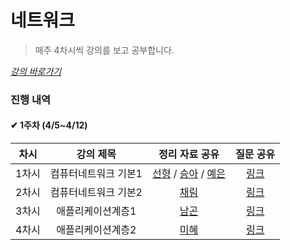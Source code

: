 # 네트워크

> 매주 4차시씩 강의를 보고 공부합니다.

_[강의 바로가기](http://www.kocw.net/home/cview.do?cid=6166c077e545b736)_

### 진행 내역

#### ✔ 1주차 (4/5~4/12)

| 차시 | 강의 제목 | 정리 자료 공유 | 질문 공유 |
| :-----: | :-----: | :-----: | :-----: | 
| 1차시 | 컴퓨터네트워크 기본1 | [선형](https://indecisive-phalange-003.notion.site/9b6c7096ab5c45c796faea152d221542) / [승아](https://substantial-radish-aee.notion.site/720da6bb4d9842f198b3ec59bfb68d84) / [예은](https://1drv.ms/u/s!ArZqtCMgCjTAf7O96FF_2CEIbPw) | [링크](https://github.com/SSAFY-S0914/CS-Study/blob/main/2.%20%EB%84%A4%ED%8A%B8%EC%9B%8C%ED%81%AC/%EC%A7%88%EB%AC%B8%EB%AA%A9%EB%A1%9D/1%EC%B0%A8%EC%8B%9C.md) |
| 2차시 | 컴퓨터네트워크 기본2 | [채림]() | [링크](https://github.com/SSAFY-S0914/CS-Study/blob/main/2.%20%EB%84%A4%ED%8A%B8%EC%9B%8C%ED%81%AC/%EC%A7%88%EB%AC%B8%EB%AA%A9%EB%A1%9D/2%EC%B0%A8%EC%8B%9C.md) |
| 3차시 | 애플리케이션계층1 | [남곤](https://ng-lee.notion.site/3-fc46c9a844ae4f8181368d77dd460fc5) | [링크](https://github.com/SSAFY-S0914/CS-Study/blob/main/2.%20%EB%84%A4%ED%8A%B8%EC%9B%8C%ED%81%AC/%EC%A7%88%EB%AC%B8%EB%AA%A9%EB%A1%9D/3%EC%B0%A8%EC%8B%9C.md) |
| 4차시 | 애플리케이션계층2 | [미혜]() | [링크](https://github.com/SSAFY-S0914/CS-Study/blob/main/2.%20%EB%84%A4%ED%8A%B8%EC%9B%8C%ED%81%AC/%EC%A7%88%EB%AC%B8%EB%AA%A9%EB%A1%9D/4%EC%B0%A8%EC%8B%9C.md) |
